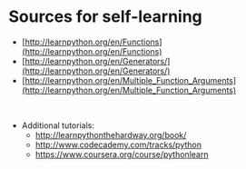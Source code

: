 # Sources for self-learning

* [http://learnpython.org/en/Functions](http://learnpython.org/en/Functions)
* [http://learnpython.org/en/Generators/](http://learnpython.org/en/Generators/)
* [http://learnpython.org/en/Multiple_Function_Arguments](http://learnpython.org/en/Multiple_Function_Arguments)

<br>

* Additional tutorials: 
    * http://learnpythonthehardway.org/book/ 
    * http://www.codecademy.com/tracks/python 
    * https://www.coursera.org/course/pythonlearn